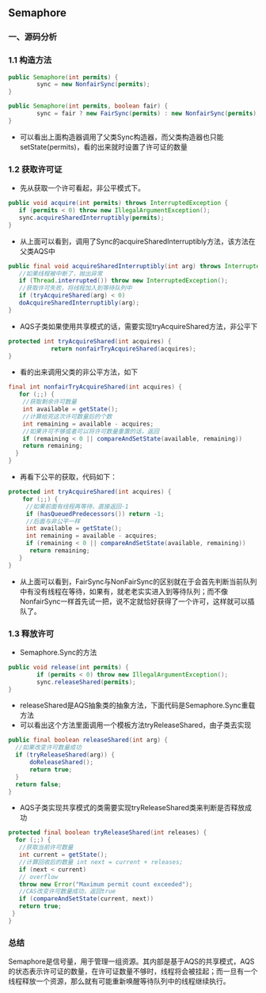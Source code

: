 ## Semaphore

### 一、源码分析

### 1.1 构造方法
```java
public Semaphore(int permits) {
        sync = new NonfairSync(permits);
}
```

```java
public Semaphore(int permits, boolean fair) {
        sync = fair ? new FairSync(permits) : new NonfairSync(permits);
}
```
- 可以看出上面构造器调用了父类Sync构造器，而父类构造器也只能setState(permits)，看的出来就时设置了许可证的数量

### 1.2 获取许可证
- 先从获取一个许可看起，非公平模式下。
```java
public void acquire(int permits) throws InterruptedException { 
   if (permits < 0) throw new IllegalArgumentException();
   sync.acquireSharedInterruptibly(permits); 
}
```

- 从上面可以看到，调用了Sync的acquireSharedInterruptibly方法，该方法在父类AQS中
```java
public final void acquireSharedInterruptibly(int arg) throws InterruptedException { 
   //如果线程被中断了，抛出异常 
   if (Thread.interrupted()) throw new InterruptedException(); 
   //获取许可失败，将线程加入到等待队列中 
   if (tryAcquireShared(arg) < 0) 
   doAcquireSharedInterruptibly(arg); 
}
```

- AQS子类如果使用共享模式的话，需要实现tryAcquireShared方法，非公平下
```java
protected int tryAcquireShared(int acquires) {
            return nonfairTryAcquireShared(acquires);
}
```
- 看的出来调用父类的非公平方法，如下
```java
final int nonfairTryAcquireShared(int acquires) { 
   for (;;) { 
    //获取剩余许可数量 
    int available = getState(); 
    //计算给完这次许可数量后的个数 
    int remaining = available - acquires; 
    //如果许可不够或者可以将许可数量重置的话，返回 
    if (remaining < 0 || compareAndSetState(available, remaining)) 
    return remaining; 
  } 
}
```

- 再看下公平的获取，代码如下：
```java
protected int tryAcquireShared(int acquires) {
    for (;;) { 
     //如果前面有线程再等待，直接返回-1 
     if (hasQueuedPredecessors()) return -1; 
     //后面与非公平一样 
     int available = getState(); 
     int remaining = available - acquires; 
     if (remaining < 0 || compareAndSetState(available, remaining)) 
      return remaining; 
   } 
}
```
- 从上面可以看到，FairSync与NonFairSync的区别就在于会首先判断当前队列中有没有线程在等待，如果有，就老老实实进入到等待队列；而不像NonfairSync一样首先试一把，说不定就恰好获得了一个许可，这样就可以插队了。

### 1.3 释放许可
- Semaphore.Sync的方法
```java
public void release(int permits) {
        if (permits < 0) throw new IllegalArgumentException();
        sync.releaseShared(permits);
}
```
- releaseShared是AQS抽象类的抽象方法，下面代码是Semaphore.Sync重载方法
- 可以看出这个方法里面调用一个模板方法tryReleaseShared，由子类去实现
```java
public final boolean releaseShared(int arg) { 
  //如果改变许可数量成功 
  if (tryReleaseShared(arg)) { 
      doReleaseShared(); 
      return true; 
  } 
  return false; 
}
```

- AQS子类实现共享模式的类需要实现tryReleaseShared类来判断是否释放成功
```java
protected final boolean tryReleaseShared(int releases) { 
  for (;;) { 
   //获取当前许可数量 
   int current = getState(); 
   //计算回收后的数量 int next = current + releases; 
   if (next < current) 
   // overflow 
   throw new Error("Maximum permit count exceeded");
   //CAS改变许可数量成功，返回true 
   if (compareAndSetState(current, next))
   return true;
 } 
}

```

### 总结
Semaphore是信号量，用于管理一组资源。其内部是基于AQS的共享模式，AQS的状态表示许可证的数量，在许可证数量不够时，线程将会被挂起；而一旦有一个线程释放一个资源，那么就有可能重新唤醒等待队列中的线程继续执行。